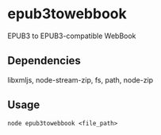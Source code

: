 # epub3towebbook
EPUB3 to EPUB3-compatible WebBook

## Dependencies

libxmljs, node-stream-zip, fs, path, node-zip

## Usage

`node epub3towebbook <file_path>`
